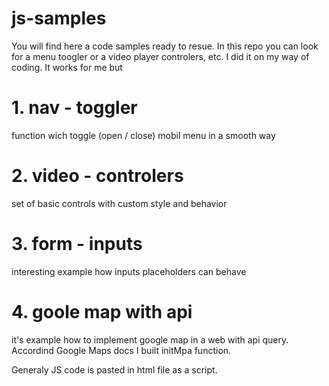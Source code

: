 # js-samples

You will find here a code samples ready to resue. In this repo you can look for a menu toogler or a video player controlers, etc. I did it on my way of coding. It works for me but 

# 1. nav - toggler

 function wich toggle (open / close) mobil menu in a smooth way 
 
 # 2. video - controlers 
 
 set of basic controls with custom style and behavior 
 
 # 3. form - inputs 
 
 interesting example how inputs placeholders can behave  
 
 # 4. goole map with api  
 
 it's example how to implement google map in a web with api query. Accordind Google Maps docs I built initMpa function.

Generaly JS code is pasted in html file as a script.
